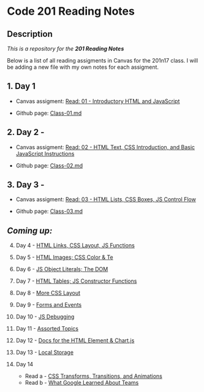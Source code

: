 # Code 201 Reading Notes

## Description 
_This is a repository for the **201 Reading Notes**_

Below is a list of all reading assigments in Canvas for the 201n17 class. I will be adding a new file with my own notes for each assigment. 


## 1. Day 1 

- Canvas assigment: [Read: 01 - Introductory HTML and JavaScript](https://canvas.instructure.com/courses/1791697/modules/items/27250077)

- Github page: [Class-01.md](https://github.com/ticochuck/reading-notes/blob/master/class-01.md)


## 2. Day 2 - 
- Canvas assigment: [Read: 02 - HTML Text, CSS Introduction, and Basic JavaScript Instructions](https://canvas.instructure.com/courses/1791697/modules/items/27250084)

- Github page: [Class-02.md](https://github.com/ticochuck/reading-notes/blob/master/class-02.md)


## 3. Day 3 - 
- Canvas assigment: [Read: 03 - HTML Lists, CSS Boxes, JS Control Flow](https://canvas.instructure.com/courses/1791697/modules/items/27250090) 

- Github page: [Class-03.md](https://github.com/ticochuck/reading-notes/blob/master/class-03.md) 


## _Coming up:_

4. Day 4 - [HTML Links, CSS Layout, JS Functions](https://canvas.instructure.com/courses/1791697/modules/items/27250095)

5. Day 5 - [HTML Images; CSS Color & Te](https://canvas.instructure.com/courses/1791697/modules/items/27250099)

6. Day 6 - [JS Object Literals; The DOM](https://canvas.instructure.com/courses/1791697/modules/items/27250109)

7. Day 7 - [HTML Tables; JS Constructor Functions](https://canvas.instructure.com/courses/1791697/modules/items/27250113)

8. Day 8 - [More CSS Layout](https://canvas.instructure.com/courses/1791697/modules/items/27250117)

9. Day 9 - [Forms and Events](https://canvas.instructure.com/courses/1791697/modules/items/27250123)

10. Day 10 - [JS Debugging](https://canvas.instructure.com/courses/1791697/modules/items/27250127)

11. Day 11 - [Assorted Topics](https://canvas.instructure.com/courses/1791697/modules/items/27250139)

12. Day 12 - [Docs for the HTML Element & Chart.js](https://canvas.instructure.com/courses/1791697/modules/items/27250145)

13. Day 13 - [Local Storage](https://canvas.instructure.com/courses/1791697/modules/items/27250149)

14. Day 14 

    - Read a - [CSS Transforms, Transitions, and Animations](https://canvas.instructure.com/courses/1791697/modules/items/27250153)
    - Read b - [What Google Learned About Teams](https://canvas.instructure.com/courses/1791697/modules/items/27250154)
